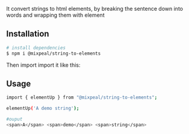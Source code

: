 It convert strings to html elements, by breaking the sentence down into words and wrapping them with <span> element


## Installation

```bash
# install dependencies
$ npm i @mixpeal/string-to-elements
```
Then import import it like this:

## Usage
```bash
import { elementUp } from "@mixpeal/string-to-elements";

elementUp('A demo string');

#ouput
<span>A</span> <span>demo</span> <span>string</span>
```

